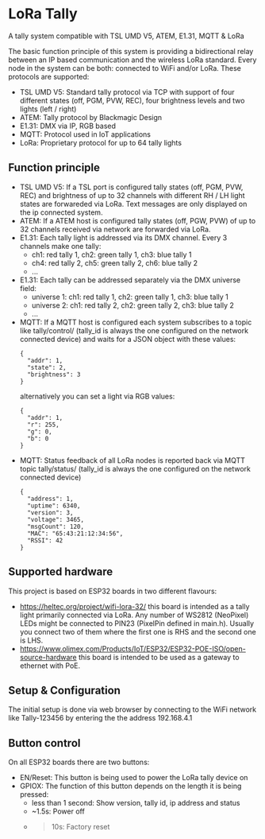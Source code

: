 # LoRa Tally
A tally system compatible with TSL UMD V5, ATEM, E1.31, MQTT &amp; LoRa

The basic function principle of this system is providing a bidirectional relay between an IP based communication and the wireless LoRa standard. Every node in the system can be both: connected to WiFi and/or LoRa. These protocols are supported:

- TSL UMD V5: Standard tally protocol via TCP with support of four different states (off, PGM, PVW, REC), four brightness levels and two lights (left / right)
- ATEM: Tally protocol by Blackmagic Design 
- E1.31: DMX via IP, RGB based
- MQTT: Protocol used in IoT applications
- LoRa: Proprietary protocol for up to 64 tally lights

## Function principle 

- TSL UMD V5: If a TSL port is configured tally states (off, PGM, PVW, REC) and brightness of up to 32 channels with different RH / LH light states are forwareded via LoRa. Text messages are only displayed on the ip connected system.
- ATEM: If a ATEM host is configured tally states (off, PGW, PVW) of up to 32 channels received via network are forwarded via LoRa.
- E1.31: Each tally light is addressed via its DMX channel. Every 3 channels make one tally: 
  - ch1: red tally 1, ch2: green tally 1, ch3: blue tally 1 
  - ch4: red tally 2, ch5: green tally 2, ch6: blue tally 2
  - ...
- E1.31: Each tally can be addressed separately via the DMX universe field:
  - universe 1: ch1: red tally 1, ch2: green tally 1, ch3: blue tally 1
  - universe 2: ch1: red tally 2, ch2: green tally 2, ch3: blue tally 2
  - ...
- MQTT: If a MQTT host is configured each system subscribes to a topic like tally/control/<tally id> (tally_id is always the one configured on the network connected device) and waits for a JSON object with these values:
  ```
  {
    "addr": 1,
    "state": 2,
    "brightness": 3
  } 
  ```
  alternatively you can set a light via RGB values:
  ```
  {
    "addr": 1,
    "r": 255,
    "g": 0,
    "b": 0
  } 
  ```
- MQTT: Status feedback of all LoRa nodes is reported back via MQTT topic tally/status/<tally id> (tally_id is always the one configured on the network connected device)
  ```
  {
    "address": 1,
    "uptime": 6340,
    "version": 3,
    "voltage": 3465,
    "msgCount": 120,
    "MAC": "65:43:21:12:34:56",
    "RSSI": 42
  } 
  ```
  
## Supported hardware

This project is based on ESP32 boards in two different flavours:

- https://heltec.org/project/wifi-lora-32/ this board is intended as a tally light primarily connected via LoRa. Any number of WS2812 (NeoPixel) LEDs might be connected to PIN23 (PixelPin defined in main.h). Usually you connect two of them where the first one is RHS and the second one is LHS.
- https://www.olimex.com/Products/IoT/ESP32/ESP32-POE-ISO/open-source-hardware this board is intended to be used as a gateway to ethernet with PoE.

## Setup & Configuration

The initial setup is done via web browser by connecting to the WiFi network like Tally-123456 by entering the the address 192.168.4.1

## Button control

On all ESP32 boards there are two buttons:
- EN/Reset: This button is being used to power the LoRa tally device on
- GPIOX: The function of this button depends on the length it is being pressed:
  - less than 1 second: Show version, tally id, ip address and status 
  - ~1.5s: Power off
  - >10s: Factory reset
  
